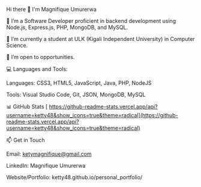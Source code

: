 Hi there 👋 I'm Magnifique Umurerwa

🔭 I’m a Software Developer proficient in backend development using Node.js, Express.js, PHP, MongoDB, and MySQL.

🌱 I’m currently a student at ULK (Kigali Independent University) in Computer Science.

👯 I’m open to opportunities.

💻 Languages and Tools:

Languages: CSS3, HTML5, JavaScript, Java, PHP, NodeJS

Tools: Visual Studio Code, Git, JSON, MongoDB, MySQL

📊 GitHub Stats
[
https://github-readme-stats.vercel.app/api?username=ketty48&show_icons=true&theme=radical](https://github-readme-stats.vercel.app/api?username=ketty48&show_icons=true&theme=radical)

📫 Get in Touch

Email: ketymagnifique@gmail.com

LinkedIn: Magnifique Umurerwa

Website/Portfolio: ketty48.github.io/personal_portfolio/

